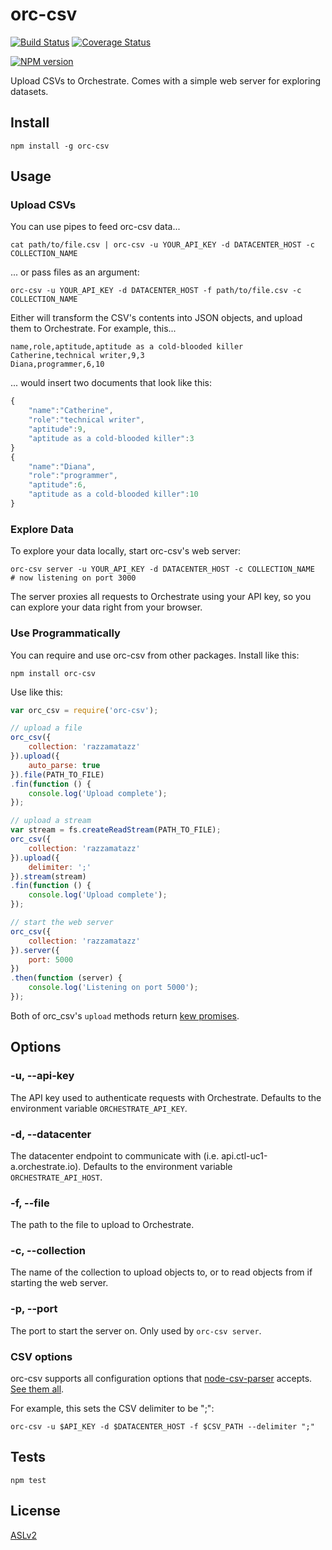 # orc-csv

[![Build Status](https://travis-ci.org/orchestrate-io/orc-csv.svg)](https://travis-ci.org/orchestrate-io/orc-csv)
[![Coverage Status](https://coveralls.io/repos/orchestrate-io/orc-csv/badge.png?branch=master)](https://coveralls.io/r/orchestrate-io/orc-csv?branch=master)

[![NPM version](https://nodei.co/npm/orc-csv.png?downloads=true)](https://nodei.co/npm/orc-csv/)

Upload CSVs to Orchestrate. Comes with a simple web server for exploring
datasets.

## Install

    npm install -g orc-csv

## Usage

### Upload CSVs

You can use pipes to feed orc-csv data...

    cat path/to/file.csv | orc-csv -u YOUR_API_KEY -d DATACENTER_HOST -c COLLECTION_NAME

... or pass files as an argument:

    orc-csv -u YOUR_API_KEY -d DATACENTER_HOST -f path/to/file.csv -c COLLECTION_NAME

Either will transform the CSV's contents into JSON objects, and upload them to
Orchestrate. For example, this...

    name,role,aptitude,aptitude as a cold-blooded killer
    Catherine,technical writer,9,3
    Diana,programmer,6,10

... would insert two documents that look like this:

```javascript
{
    "name":"Catherine",
    "role":"technical writer",
    "aptitude":9,
    "aptitude as a cold-blooded killer":3
}
{
    "name":"Diana",
    "role":"programmer",
    "aptitude":6,
    "aptitude as a cold-blooded killer":10
}
```

### Explore Data

To explore your data locally, start orc-csv's web server:

    orc-csv server -u YOUR_API_KEY -d DATACENTER_HOST -c COLLECTION_NAME
    # now listening on port 3000

The server proxies all requests to Orchestrate using your API key, so you can
explore your data right from your browser.

### Use Programmatically

You can require and use orc-csv from other packages. Install like this:

    npm install orc-csv

Use like this:

``` javascript
var orc_csv = require('orc-csv');

// upload a file
orc_csv({
    collection: 'razzamatazz'
}).upload({
    auto_parse: true
}).file(PATH_TO_FILE)
.fin(function () {
    console.log('Upload complete');
});

// upload a stream
var stream = fs.createReadStream(PATH_TO_FILE);
orc_csv({
    collection: 'razzamatazz'
}).upload({
    delimiter: ';'
}).stream(stream)
.fin(function () {
    console.log('Upload complete');
});

// start the web server
orc_csv({
    collection: 'razzamatazz'
}).server({
    port: 5000
})
.then(function (server) {
    console.log('Listening on port 5000');
});
```

Both of orc_csv's `upload` methods return [kew promises](https://github.com/Medium/kew).

## Options

### -u, --api-key <api-key>

The API key used to authenticate requests with Orchestrate. Defaults to the
environment variable `ORCHESTRATE_API_KEY`.

### -d, --datacenter <host>

The datacenter endpoint to communicate with (i.e. api.ctl-uc1-a.orchestrate.io).
Defaults to the environment variable `ORCHESTRATE_API_HOST`.

### -f, --file <path>

The path to the file to upload to Orchestrate.

### -c, --collection <name>

The name of the collection to upload objects to, or to read objects from if
starting the web server.

### -p, --port <number>

The port to start the server on. Only used by `orc-csv server`.

### CSV options

orc-csv supports all configuration options that [node-csv-parser](https://github.com/wdavidw/node-csv-parse) accepts.
[See them all](https://github.com/wdavidw/node-csv-parse#parser-options).

For example, this sets the CSV delimiter to be ";":

    orc-csv -u $API_KEY -d $DATACENTER_HOST -f $CSV_PATH --delimiter ";"

## Tests

    npm test

## License

[ASLv2](http://www.apache.org/licenses/LICENSE-2.0)
